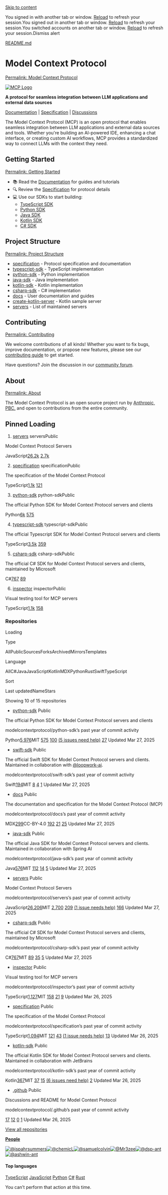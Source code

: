 [Skip to content](https://github.com/modelcontextprotocol#start-of-content)

You signed in with another tab or window. [Reload](https://github.com/modelcontextprotocol) to refresh your session.You signed out in another tab or window. [Reload](https://github.com/modelcontextprotocol) to refresh your session.You switched accounts on another tab or window. [Reload](https://github.com/modelcontextprotocol) to refresh your session.Dismiss alert

[README.md](https://github.com/modelcontextprotocol/.github/tree/main/profile/README.md)

# Model Context Protocol

[Permalink: Model Context Protocol](https://github.com/modelcontextprotocol#model-context-protocol)

[![MCP Logo](https://github.com/modelcontextprotocol/.github/raw/main/profile/assets/light.png)](https://github.com/modelcontextprotocol/.github/blob/main/profile/assets/light.png)

**A protocol for seamless integration between LLM applications and external data sources**

[Documentation](https://modelcontextprotocol.io/) \|
[Specification](https://spec.modelcontextprotocol.io/) \|
[Discussions](https://github.com/orgs/modelcontextprotocol/discussions)

The Model Context Protocol (MCP) is an open protocol that enables seamless integration between LLM applications and external data sources and tools. Whether you're building an AI-powered IDE, enhancing a chat interface, or creating custom AI workflows, MCP provides a standardized way to connect LLMs with the context they need.

## Getting Started

[Permalink: Getting Started](https://github.com/modelcontextprotocol#getting-started)

- 📚 Read the [Documentation](https://modelcontextprotocol.io/) for guides and tutorials
- 🔍 Review the [Specification](https://spec.modelcontextprotocol.io/) for protocol details
- 💻 Use our SDKs to start building:
  - [TypeScript SDK](https://github.com/modelcontextprotocol/typescript-sdk)
  - [Python SDK](https://github.com/modelcontextprotocol/python-sdk)
  - [Java SDK](https://github.com/modelcontextprotocol/java-sdk)
  - [Kotlin SDK](https://github.com/modelcontextprotocol/kotlin-sdk)
  - [C# SDK](https://github.com/modelcontextprotocol/csharp-sdk)

## Project Structure

[Permalink: Project Structure](https://github.com/modelcontextprotocol#project-structure)

- [specification](https://github.com/modelcontextprotocol/specification) \- Protocol specification and documentation
- [typescript-sdk](https://github.com/modelcontextprotocol/typescript-sdk) \- TypeScript implementation
- [python-sdk](https://github.com/modelcontextprotocol/python-sdk) \- Python implementation
- [java-sdk](https://github.com/modelcontextprotocol/java-sdk) \- Java implementation
- [kotlin-sdk](https://github.com/modelcontextprotocol/kotlin-sdk) \- Kotlin implementation
- [csharp-sdk](https://github.com/modelcontextprotocol/csharp-sdk) \- C# implementation
- [docs](https://github.com/modelcontextprotocol/docs) \- User documentation and guides
- [create-kotlin-server](https://github.com/modelcontextprotocol/kotlin-sdk/tree/main/samples/kotlin-mcp-server) \- Kotlin sample server
- [servers](https://github.com/modelcontextprotocol/servers) \- List of maintained servers

## Contributing

[Permalink: Contributing](https://github.com/modelcontextprotocol#contributing)

We welcome contributions of all kinds! Whether you want to fix bugs, improve documentation, or propose new features, please see our [contributing guide](https://github.com/modelcontextprotocol/.github/blob/main/profile/CONTRIBUTING.md) to get started.

Have questions? Join the discussion in our [community forum](https://github.com/orgs/modelcontextprotocol/discussions).

## About

[Permalink: About](https://github.com/modelcontextprotocol#about)

The Model Context Protocol is an open source project run by [Anthropic, PBC.](https://anthropic.com/) and open to contributions from the entire community.

## Pinned   Loading

1. [servers](https://github.com/modelcontextprotocol/servers) serversPublic






Model Context Protocol Servers




JavaScript[26.2k](https://github.com/modelcontextprotocol/servers/stargazers) [2.7k](https://github.com/modelcontextprotocol/servers/forks)

2. [specification](https://github.com/modelcontextprotocol/specification) specificationPublic






The specification of the Model Context Protocol




TypeScript[1.1k](https://github.com/modelcontextprotocol/specification/stargazers) [121](https://github.com/modelcontextprotocol/specification/forks)

3. [python-sdk](https://github.com/modelcontextprotocol/python-sdk) python-sdkPublic






The official Python SDK for Model Context Protocol servers and clients




Python[6k](https://github.com/modelcontextprotocol/python-sdk/stargazers) [575](https://github.com/modelcontextprotocol/python-sdk/forks)

4. [typescript-sdk](https://github.com/modelcontextprotocol/typescript-sdk) typescript-sdkPublic






The official Typescript SDK for Model Context Protocol servers and clients




TypeScript[3.5k](https://github.com/modelcontextprotocol/typescript-sdk/stargazers) [359](https://github.com/modelcontextprotocol/typescript-sdk/forks)

5. [csharp-sdk](https://github.com/modelcontextprotocol/csharp-sdk) csharp-sdkPublic






The official C# SDK for Model Context Protocol servers and clients, maintained by Microsoft




C#[767](https://github.com/modelcontextprotocol/csharp-sdk/stargazers) [89](https://github.com/modelcontextprotocol/csharp-sdk/forks)

6. [inspector](https://github.com/modelcontextprotocol/inspector) inspectorPublic






Visual testing tool for MCP servers




TypeScript[1.1k](https://github.com/modelcontextprotocol/inspector/stargazers) [158](https://github.com/modelcontextprotocol/inspector/forks)


### Repositories

Loading

Type

AllPublicSourcesForksArchivedMirrorsTemplates

Language

AllC#JavaJavaScriptKotlinMDXPythonRustSwiftTypeScript

Sort

Last updatedNameStars

Showing 10 of 15 repositories

- [python-sdk](https://github.com/modelcontextprotocol/python-sdk)
Public



The official Python SDK for Model Context Protocol servers and clients




modelcontextprotocol/python-sdk’s past year of commit activity



Python[5,976](https://github.com/modelcontextprotocol/python-sdk/stargazers)MIT
[575](https://github.com/modelcontextprotocol/python-sdk/forks) [100](https://github.com/modelcontextprotocol/python-sdk/issues) [(5 issues need help)](https://github.com/modelcontextprotocol/python-sdk/issues?q=label%3A%22help+wanted%22+is%3Aissue+is%3Aopen) [27](https://github.com/modelcontextprotocol/python-sdk/pulls)
Updated Mar 27, 2025

- [swift-sdk](https://github.com/modelcontextprotocol/swift-sdk)
Public



The official Swift SDK for Model Context Protocol servers and clients. Maintained in collaboration with [@loopwork-ai](https://github.com/loopwork-ai).




modelcontextprotocol/swift-sdk’s past year of commit activity



Swift[194](https://github.com/modelcontextprotocol/swift-sdk/stargazers)MIT
[8](https://github.com/modelcontextprotocol/swift-sdk/forks) [4](https://github.com/modelcontextprotocol/swift-sdk/issues) [1](https://github.com/modelcontextprotocol/swift-sdk/pulls)
Updated Mar 27, 2025

- [docs](https://github.com/modelcontextprotocol/docs)
Public



The documentation and specification for the Model Context Protocol (MCP)




modelcontextprotocol/docs’s past year of commit activity



MDX[299](https://github.com/modelcontextprotocol/docs/stargazers)CC-BY-4.0
[192](https://github.com/modelcontextprotocol/docs/forks) [21](https://github.com/modelcontextprotocol/docs/issues) [25](https://github.com/modelcontextprotocol/docs/pulls)
Updated Mar 27, 2025

- [java-sdk](https://github.com/modelcontextprotocol/java-sdk)
Public



The official Java SDK for Model Context Protocol servers and clients. Maintained in collaboration with Spring AI




modelcontextprotocol/java-sdk’s past year of commit activity



Java[576](https://github.com/modelcontextprotocol/java-sdk/stargazers)MIT
[112](https://github.com/modelcontextprotocol/java-sdk/forks) [14](https://github.com/modelcontextprotocol/java-sdk/issues) [5](https://github.com/modelcontextprotocol/java-sdk/pulls)
Updated Mar 27, 2025

- [servers](https://github.com/modelcontextprotocol/servers)
Public



Model Context Protocol Servers




modelcontextprotocol/servers’s past year of commit activity



JavaScript[26,206](https://github.com/modelcontextprotocol/servers/stargazers)MIT
[2,700](https://github.com/modelcontextprotocol/servers/forks) [209](https://github.com/modelcontextprotocol/servers/issues) [(1 issue needs help)](https://github.com/modelcontextprotocol/servers/issues?q=label%3A%22help+wanted%22+is%3Aissue+is%3Aopen) [166](https://github.com/modelcontextprotocol/servers/pulls)
Updated Mar 27, 2025

- [csharp-sdk](https://github.com/modelcontextprotocol/csharp-sdk)
Public



The official C# SDK for Model Context Protocol servers and clients, maintained by Microsoft




modelcontextprotocol/csharp-sdk’s past year of commit activity



C#[767](https://github.com/modelcontextprotocol/csharp-sdk/stargazers)MIT
[89](https://github.com/modelcontextprotocol/csharp-sdk/forks) [35](https://github.com/modelcontextprotocol/csharp-sdk/issues) [5](https://github.com/modelcontextprotocol/csharp-sdk/pulls)
Updated Mar 27, 2025

- [inspector](https://github.com/modelcontextprotocol/inspector)
Public



Visual testing tool for MCP servers




modelcontextprotocol/inspector’s past year of commit activity



TypeScript[1,127](https://github.com/modelcontextprotocol/inspector/stargazers)MIT
[158](https://github.com/modelcontextprotocol/inspector/forks) [21](https://github.com/modelcontextprotocol/inspector/issues) [9](https://github.com/modelcontextprotocol/inspector/pulls)
Updated Mar 26, 2025

- [specification](https://github.com/modelcontextprotocol/specification)
Public



The specification of the Model Context Protocol




modelcontextprotocol/specification’s past year of commit activity



TypeScript[1,094](https://github.com/modelcontextprotocol/specification/stargazers)MIT
[121](https://github.com/modelcontextprotocol/specification/forks) [43](https://github.com/modelcontextprotocol/specification/issues) [(1 issue needs help)](https://github.com/modelcontextprotocol/specification/issues?q=label%3A%22good+first+issue%22+is%3Aissue+is%3Aopen) [13](https://github.com/modelcontextprotocol/specification/pulls)
Updated Mar 26, 2025

- [kotlin-sdk](https://github.com/modelcontextprotocol/kotlin-sdk)
Public



The official Kotlin SDK for Model Context Protocol servers and clients. Maintained in collaboration with JetBrains




modelcontextprotocol/kotlin-sdk’s past year of commit activity



Kotlin[367](https://github.com/modelcontextprotocol/kotlin-sdk/stargazers)MIT
[37](https://github.com/modelcontextprotocol/kotlin-sdk/forks) [15](https://github.com/modelcontextprotocol/kotlin-sdk/issues) [(6 issues need help)](https://github.com/modelcontextprotocol/kotlin-sdk/issues?q=label%3A%22good+first+issue%22+is%3Aissue+is%3Aopen) [2](https://github.com/modelcontextprotocol/kotlin-sdk/pulls)
Updated Mar 26, 2025

- [.github](https://github.com/modelcontextprotocol/.github)
Public



Discussions and README for Model Context Protocol




modelcontextprotocol/.github’s past year of commit activity



[17](https://github.com/modelcontextprotocol/.github/stargazers) [12](https://github.com/modelcontextprotocol/.github/forks) [0](https://github.com/modelcontextprotocol/.github/issues) [1](https://github.com/modelcontextprotocol/.github/pulls)
Updated Mar 26, 2025


[View all repositories](https://github.com/orgs/modelcontextprotocol/repositories?type=all)

[**People**](https://github.com/orgs/modelcontextprotocol/people)

[![@jspahrsummers](https://avatars.githubusercontent.com/u/432536?s=70&v=4)](https://github.com/jspahrsummers)[![@chemicL](https://avatars.githubusercontent.com/u/2554306?s=70&v=4)](https://github.com/chemicL)[![@samuelcolvin](https://avatars.githubusercontent.com/u/4039449?s=70&v=4)](https://github.com/samuelcolvin)[![@Mr3zee](https://avatars.githubusercontent.com/u/58986158?s=70&v=4)](https://github.com/Mr3zee)[![@dsp-ant](https://avatars.githubusercontent.com/u/167242713?s=70&v=4)](https://github.com/dsp-ant)[![@ashwin-ant](https://avatars.githubusercontent.com/u/178951676?s=70&v=4)](https://github.com/ashwin-ant)

#### Top languages

[TypeScript](https://github.com/orgs/modelcontextprotocol/repositories?language=typescript&type=all) [JavaScript](https://github.com/orgs/modelcontextprotocol/repositories?language=javascript&type=all) [Python](https://github.com/orgs/modelcontextprotocol/repositories?language=python&type=all) [C#](https://github.com/orgs/modelcontextprotocol/repositories?language=c%23&type=all) [Rust](https://github.com/orgs/modelcontextprotocol/repositories?language=rust&type=all)

You can’t perform that action at this time.